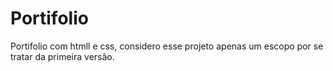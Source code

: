 # Portifolio
Portifolio com htmll e css, considero esse projeto apenas um escopo por se tratar da primeira versão. 
